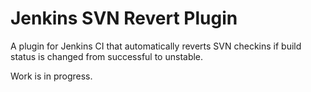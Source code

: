 Jenkins SVN Revert Plugin
=========================

A plugin for Jenkins CI that automatically reverts SVN checkins if build status is changed from successful to unstable.

Work is in progress.
